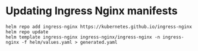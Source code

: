 # Updating Ingress Nginx manifests

```
helm repo add ingress-nginx https://kubernetes.github.io/ingress-nginx
helm repo update
helm template ingress-nginx ingress-nginx/ingress-nginx -n ingress-nginx -f helm/values.yaml > generated.yaml
```
